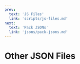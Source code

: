 ```yaml
---
prev:
  text: 'JS Files'
  link: 'scripts/js-files.md'
next:
  text: 'Pack JSONs'
  link: 'jsons/pack-jsons.md'
---
```


# Other JSON Files